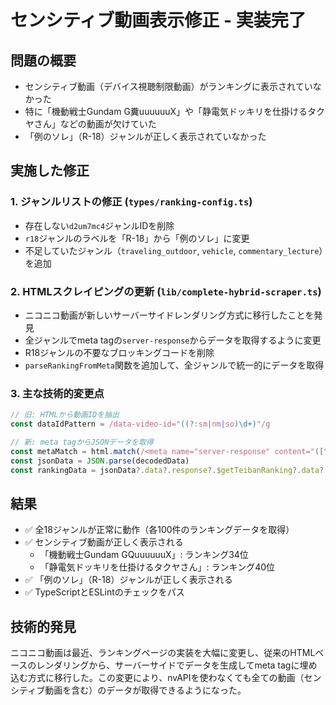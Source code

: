 # センシティブ動画表示修正 - 実装完了

## 問題の概要
- センシティブ動画（デバイス視聴制限動画）がランキングに表示されていなかった
- 特に「機動戦士Gundam G糞uuuuuuX」や「静電気ドッキリを仕掛けるタクヤさん」などの動画が欠けていた
- 「例のソレ」（R-18）ジャンルが正しく表示されていなかった

## 実施した修正

### 1. ジャンルリストの修正 (`types/ranking-config.ts`)
- 存在しない`d2um7mc4`ジャンルIDを削除
- `r18`ジャンルのラベルを「R-18」から「例のソレ」に変更
- 不足していたジャンル（`traveling_outdoor`, `vehicle`, `commentary_lecture`）を追加

### 2. HTMLスクレイピングの更新 (`lib/complete-hybrid-scraper.ts`)
- ニコニコ動画が新しいサーバーサイドレンダリング方式に移行したことを発見
- 全ジャンルでmeta tagの`server-response`からデータを取得するように変更
- R18ジャンルの不要なブロッキングコードを削除
- `parseRankingFromMeta`関数を追加して、全ジャンルで統一的にデータを取得

### 3. 主な技術的変更点
```typescript
// 旧: HTMLから動画IDを抽出
const dataIdPattern = /data-video-id="((?:sm|nm|so)\d+)"/g

// 新: meta tagからJSONデータを取得
const metaMatch = html.match(/<meta name="server-response" content="([^"]+)"/)
const jsonData = JSON.parse(decodedData)
const rankingData = jsonData?.data?.response?.$getTeibanRanking?.data?.items
```

## 結果
- ✅ 全18ジャンルが正常に動作（各100件のランキングデータを取得）
- ✅ センシティブ動画が正しく表示される
  - 「機動戦士Gundam GQuuuuuuX」: ランキング34位
  - 「静電気ドッキリを仕掛けるタクヤさん」: ランキング40位
- ✅ 「例のソレ」（R-18）ジャンルが正しく表示される
- ✅ TypeScriptとESLintのチェックをパス

## 技術的発見
ニコニコ動画は最近、ランキングページの実装を大幅に変更し、従来のHTMLベースのレンダリングから、サーバーサイドでデータを生成してmeta tagに埋め込む方式に移行した。この変更により、nvAPIを使わなくても全ての動画（センシティブ動画を含む）のデータが取得できるようになった。